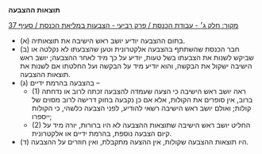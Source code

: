 **תוצאות ההצבעה**

[מקור: חלק ג׳ - עבודת הכנסת / פרק רביעי - הצבעות במליאת הכנסת / סעיף 37](https://he.wikisource.org/wiki/תקנון_הכנסת#סעיף_37)

 * (א) בתום ההצבעה יודיע יושב ראש הישיבה את תוצאותיה.
 * (ב) חבר הכנסת שהשתתף בהצבעה אלקטרונית וטען שהצבעתו לא נקלטה או שביקש לשנות את הצבעתו בשל טעות, יודיע על כך מיד לאחר ההצבעה; יושב ראש הישיבה ישקול את הבקשה, והוא יודיע מיד על הבקשה ועל החלטתו אם לשנות את תוצאות ההצבעה.
 * (ג) בהצבעה בהרמת ידיים –
   * (1) ראה יושב ראש הישיבה כי הצעה שעמדה להצבעה זכתה לרוב או נדחתה ברוב, אין סופרים את הקולות, אלא אם כן נקבעה בחוק דרישה לרוב מסוים של קולות; ואולם יושב ראש הישיבה רשאי להודיע, לפני הצבעה כלשהי, כי הקולות ייספרו;
   * (2) החליט יושב ראש הישיבה שתוצאות ההצבעה לא היו ברורות, יורה מיד על קיום הצבעה נוספת, בהרמת ידיים או אלקטרונית.
 * (ד) היו תוצאות ההצבעה שקולות, אין ההצעה מתקבלת, ואין חוזרים על ההצבעה.